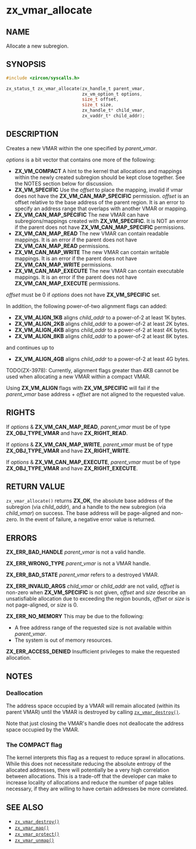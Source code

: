 # zx_vmar_allocate

## NAME

<!-- Updated by update-docs-from-fidl, do not edit. -->

Allocate a new subregion.

## SYNOPSIS

<!-- Updated by update-docs-from-fidl, do not edit. -->

```c
#include <zircon/syscalls.h>

zx_status_t zx_vmar_allocate(zx_handle_t parent_vmar,
                             zx_vm_option_t options,
                             size_t offset,
                             size_t size,
                             zx_handle_t* child_vmar,
                             zx_vaddr_t* child_addr);
```

## DESCRIPTION

Creates a new VMAR within the one specified by *parent_vmar*.

*options* is a bit vector that contains one more of the following:

- **ZX_VM_COMPACT**  A hint to the kernel that allocations and mappings
  within the newly created subregion should be kept close together.   See the
  NOTES section below for discussion.
- **ZX_VM_SPECIFIC**  Use the *offset* to place the mapping, invalid if
  vmar does not have the **ZX_VM_CAN_MAP_SPECIFIC** permission.  *offset*
  is an offset relative to the base address of the parent region.  It is an error
  to specify an address range that overlaps with another VMAR or mapping.
- **ZX_VM_CAN_MAP_SPECIFIC**  The new VMAR can have subregions/mappings
  created with **ZX_VM_SPECIFIC**.  It is NOT an error if the parent does
  not have **ZX_VM_CAN_MAP_SPECIFIC** permissions.
- **ZX_VM_CAN_MAP_READ**  The new VMAR can contain readable mappings.
  It is an error if the parent does not have **ZX_VM_CAN_MAP_READ** permissions.
- **ZX_VM_CAN_MAP_WRITE**  The new VMAR can contain writable mappings.
  It is an error if the parent does not have **ZX_VM_CAN_MAP_WRITE** permissions.
- **ZX_VM_CAN_MAP_EXECUTE**  The new VMAR can contain executable mappings.
  It is an error if the parent does not have **ZX_VM_CAN_MAP_EXECUTE** permissions.

*offset* must be 0 if *options* does not have **ZX_VM_SPECIFIC** set.

In addition, the following power-of-two alignment flags can added:

- **ZX_VM_ALIGN_1KB** aligns *child_addr* to a power-of-2 at least 1K bytes.
- **ZX_VM_ALIGN_2KB** aligns *child_addr* to a power-of-2 at least 2K bytes.
- **ZX_VM_ALIGN_4KB** aligns *child_addr* to a power-of-2 at least 4K bytes.
- **ZX_VM_ALIGN_8KB** aligns *child_addr* to a power-of-2 at least 8K bytes.

and continues up to

- **ZX_VM_ALIGN_4GB** aligns *child_addr* to a power-of-2 at least 4G bytes.

TODO(ZX-3978): Currently, alignment flags greater than 4KB cannot be used when
allocating a new VMAR within a compact VMAR.

Using **ZX_VM_ALIGN** flags with **ZX_VM_SPECIFIC** will fail if the
*parent_vmar* base address + *offset* are not aligned to the requested
value.

## RIGHTS

<!-- Updated by update-docs-from-fidl, do not edit. -->

If *options* & **ZX_VM_CAN_MAP_READ**, *parent_vmar* must be of type **ZX_OBJ_TYPE_VMAR** and have **ZX_RIGHT_READ**.

If *options* & **ZX_VM_CAN_MAP_WRITE**, *parent_vmar* must be of type **ZX_OBJ_TYPE_VMAR** and have **ZX_RIGHT_WRITE**.

If *options* & **ZX_VM_CAN_MAP_EXECUTE**, *parent_vmar* must be of type **ZX_OBJ_TYPE_VMAR** and have **ZX_RIGHT_EXECUTE**.

## RETURN VALUE

`zx_vmar_allocate()` returns **ZX_OK**, the absolute base address of the
subregion (via *child_addr*), and a handle to the new subregion (via
*child_vmar*) on success.  The base address will be page-aligned and non-zero.
In the event of failure, a negative error value is returned.

## ERRORS

**ZX_ERR_BAD_HANDLE**  *parent_vmar* is not a valid handle.

**ZX_ERR_WRONG_TYPE**  *parent_vmar* is not a VMAR handle.

**ZX_ERR_BAD_STATE**  *parent_vmar* refers to a destroyed VMAR.

**ZX_ERR_INVALID_ARGS**  *child_vmar* or *child_addr* are not valid, *offset* is
non-zero when **ZX_VM_SPECIFIC** is not given, *offset* and *size* describe
an unsatisfiable allocation due to exceeding the region bounds, *offset*
or *size* is not page-aligned, or *size* is 0.

**ZX_ERR_NO_MEMORY**  This may be due to the following:

* A free address range of the requested size is not available within
*parent_vmar*.
* The system is out of memory resources.

**ZX_ERR_ACCESS_DENIED**  Insufficient privileges to make the requested allocation.

## NOTES

### Deallocation

The address space occupied by a VMAR will remain allocated (within its
parent VMAR) until the VMAR is destroyed by calling [`zx_vmar_destroy()`].

Note that just closing the VMAR's handle does not deallocate the address
space occupied by the VMAR.

### The COMPACT flag

The kernel interprets this flag as a request to reduce sprawl in allocations.
While this does not necessitate reducing the absolute entropy of the allocated
addresses, there will potentially be a very high correlation between allocations.
This is a trade-off that the developer can make to increase locality of
allocations and reduce the number of page tables necessary, if they are willing
to have certain addresses be more correlated.

## SEE ALSO

 - [`zx_vmar_destroy()`]
 - [`zx_vmar_map()`]
 - [`zx_vmar_protect()`]
 - [`zx_vmar_unmap()`]

<!-- References updated by update-docs-from-fidl, do not edit. -->

[`zx_vmar_destroy()`]: vmar_destroy.md
[`zx_vmar_map()`]: vmar_map.md
[`zx_vmar_protect()`]: vmar_protect.md
[`zx_vmar_unmap()`]: vmar_unmap.md
